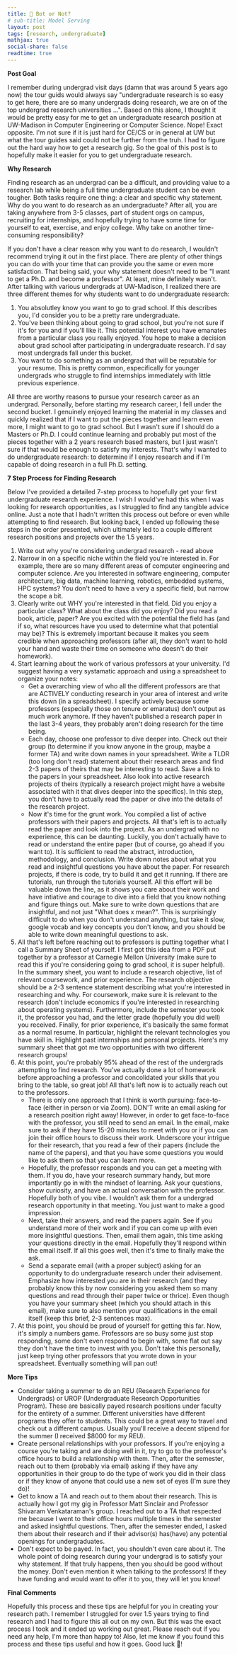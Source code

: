 ```yaml
---
title: 👻 Bot or Not?
# sub-title: Model Serving
layout: post
tags: [research, undergraduate]
mathjax: true
social-share: false
readtime: true
---
```


**Post Goal**

I remember during undergrad visit days (damn that was around 5 years ago now) the tour guids would always say "undergraduate research is so easy to get here, there are so many undergrads doing research, we are on of the top undergrad research universities ...". Based on this alone, I thought it would be pretty easy for me to get an undergraduate research position at UW-Madison in Computer Engineering or Computer Science. Nope! Exact opposite. I'm not sure if it is just hard for CE/CS or in general at UW but what the tour guides said could not be further from the truh. I had to figure out the hard way how to get a research gig. So the goal of this post is to hopefully make it easier for you to get undergraduate research. 

**Why Research**

Finding research as an undergrad can be a difficult, and providing value to a research lab while being a full time undergraduate student can be even tougher. Both tasks require one thing: a clear and specific why statement. Why do you want to do research as an undergraduate? After all, you are taking anywhere from 3-5 classes, part of student orgs on campus, recruiting for internships, and hopefully trying to have some time for yourself to eat, exercise, and enjoy college. Why take on another time-consuming responsibility? 

If you don't have a clear reason why you want to do research, I wouldn't recommend trying it out in the first place. There are plenty of other things you can do with your time that can provide you the same or even more satisfaction. That being said, your why statement doesn't need to be "I want to get a Ph.D. and become a professor". At least, mine definitely wasn't. After talking with various undergrads at UW-Madison, I realized there are three different themes for why students want to do undergraduate research:

1. You absolutley know you want to go to grad school. If this describes you, I'd consider you to be a pretty rare undergraduate.
2. You've been thinking about going to grad school, but you're not sure if it's for you and if you'll like it. This potential interest you have emanates from a particular class you really enjoyed. You hope to make a decision about grad school after participating in undergraduate research. I'd say most undergrads fall under this bucket.
3. You want to do something as an undergrad that will be reputable for your resume. This is pretty common, especifically for younger undergrads who struggle to find internships immediately with little previous experience.

All three are worthy reasons to pursue your research career as an undergrad. Personally, before starting my research career, I fell under the second bucket. I genuinely enjoyed learning the material in my classes and quickly realized that if I want to put the pieces together and learn even more, I might want to go to grad school. But I wasn't sure if I should do a Masters or Ph.D. I could continue learning and probably put most of the pieces together with a 2 years research based masters, but I just wasn't sure if that would be enough to satisfy my interests. That's why I wanted to do undergraduate research: to determine if I enjoy research and if I'm capable of doing research in a full Ph.D. setting.

**7 Step Process for Finding Research**

Below I've provided a detailed 7-step process to hopefully get your first undergraduate research experience. I wish I would've had this when I was looking for research opportunities, as I struggled to find any tangible advice online. Just a note that I hadn't written this process out before or even while attempting to find research. But looking back, I ended up following these steps in the order presented, which ultimately led to a couple different research positions and projects over the 1.5 years.

1. Write out why you're considering undergrad research - read above
2. Narrow in on a specific niche within the field you're interested in. For example, there are so many different areas of computer engineering and computer science. Are you interested in software engineering, computer architecture, big data, machine learning, robotics, embedded systems, HPC systems? You don't need to have a very a specific field, but narrow the scope a bit. 
3. Clearly write out WHY you're interested in that field. Did you enjoy a particular class? What about the class did you enjoy? Did you read a book, article, paper? Are you excited with the potential the field has (and if so, what resources have you used to determine what that potential may be)? This is extremely important because it makes you seem credible when approaching professors (after all, they don't want to hold your hand and waste their time on someone who doesn't do their homework). 
4. Start learning about the work of various professors at your university. I'd suggest having a very systamatic approach and using a spreadsheet to organize your notes:
    - Get a overarching view of who all the different professors are that are ACTIVELY conducting research in your area of interest and write this down (in a spreadsheet). I specify actively because some professors (especially those on tenure or emaratus) don't output as much work anymore. If they haven't published a research paper in the last 3-4 years, they probably aren't doing research for the time being.
    - Each day, choose one professor to dive deeper into. Check out their group (to determine if you know anyone in the group, maybe a former TA) and write down names in your spreadsheet. Write a TLDR (too long don't read) statement about their research areas and find 2-3 papers of theirs that may be interesting to read. Save a link to the papers in your spreadsheet. Also look into active research projects of theirs (typically a research project might have a website associated with it that dives deeper into the specifics). In this step, you don't have to actually read the paper or dive into the details of the research project. 
    - Now it's time for the grunt work. You compiled a list of active professors with their papers and projects. All that's left is to actually read the paper and look into the project. As an undergrad with no experience, this can be daunting. Luckily, you don't actually have to read or understand the entire paper (but of course, go ahead if you want to). It is sufficient to read the abstract, introduction, methodology, and conclusion. Write down notes about what you read and insightful questions you have about the paper. For research projects, if there is code, try to build it and get it running. If there are tutorials, run through the tutorials yourself. All this effort will be valuable down the line, as it shows you care about their work and have intiative and courage to dive into a field that you know nothing and figure things out. Make sure to write down questions that are insightful, and not just "What does x mean?". This is surprisingly difficult to do when you don't understand anything, but take it slow, google vocab and key concepts you don't know, and you should be able to write down meaningful questions to ask.
5. All that's left before reaching out to professors is putting together what I call a Summary Sheet of yourself. I first got this idea from a PDF put together by a professor at Carnegie Mellon University (make sure to read this if you're considering going to grad school, it is super helpful). In the summary sheet, you want to include a research objective, list of relevant coursework, and prior experience. The research objective should be a 2-3 sentence statement describing what you're interested in researching and why. For coursework, make sure it is relevant to the research (don't include economics if you're interested in researching about operating systems). Furthermore, include the semester you took it, the professor you had, and the letter grade (hopefully you did well) you received. Finally, for prior experience, it's basically the same format as a normal resume. In particular, highlight the relevant technologies you have skill in. Highlight past internships and personal projects. Here's my summary sheet that got me two opportunities with two different research groups! 
6. At this point, you're probably 95% ahead of the rest of the undergrads attempting to find research. You've actually done a lot of homework before approaching a professor and concolidated your skills that you bring to the table, so great job! All that's left now is to actually reach out to the professors. 
    - There is only one approach that I think is worth pursuing: face-to-face (either in person or via Zoom). DON'T write an email asking for a research position right away! However, in order to get face-to-face with the professor, you still need to send an email. In the email, make sure to ask if they have 15-20 minutes to meet with you or if you can join their office hours to discuss their work. Underscore your intrigue for their research, that you read a few of their papers (include the name of the papers), and that you have some questions you would like to ask them so that you can learn more.
    - Hopefully, the professor responds and you can get a meeting with them. If you do, have your research summary handy, but more importantly go in with the mindset of learning. Ask your questions, show curiosity, and have an actual conversation with the professor. Hopefully both of you vibe. I wouldn't ask them for a undergrad research opportunity in that meeting. You just want to make a good impression.
    - Next, take their answers, and read the papers again. See if you understand more of their work and if you can come up with even more insightful questions. Then, email them again, this time asking your questions directly in the email. Hopefully they'll respond within the email itself. If all this goes well, then it's time to finally make the ask. 
    - Send a separate email (with a proper subject) asking for an opportunity to do undergraduate research under their advisement. Emphasize how interested you are in their research (and they probably know this by now considering you asked them so many questions and read through their paper twice or thrice). Even though you have your summary sheet (which you should attach in this email), make sure to also mention your qualifications in the email itself (keep this brief, 2-3 sentences max).
7. At this point, you should be proud of yourself for getting this far. Now, it's simply a numbers game. Professors are so busy some just stop responding, some don't even respond to begin with, some flat out say they don't have the time to invest with you. Don't take this personally, just keep trying other professors that you wrote down in your spreadsheet. Eventually something will pan out!

**More Tips**

- Consider taking a summer to do an REU (Research Experience for Undergrads) or UROP (Undergraduate Research Opportunities Program). These are basically payed research positions under faculty for the entirety of a summer. Different universities have different programs they offer to students. This could be a great way to travel and check out a different campus. Usually you'll receive a decent stipend for the summer (I received $8000 for my REU).
- Create personal relationships with your professors. If you're enjoying a course you're taking and are doing well in it, try to go to the professor's office hours to build a relationship with them. Then, after the semester, reach out to them (probably via email) asking if they have any opportunities in their group to do the type of work you did in their class or if they know of anyone that could use a new set of eyes (I'm sure they do)! 
- Get to know a TA and reach out to them about their research. This is actually how I got my gig in Professor Matt Sinclair and Professor Shivaram Venkataraman's group. I reached out to a TA that respected me because I went to their office hours multiple times in the semester and asked insightful questions. Then, after the semester ended, I asked them about their research and if their advisor(s) has(have) any potential openings for undergraduates.
- Don't expect to be payed. In fact, you shouldn't even care about it. The whole point of doing research during your undergrad is to satisfy your why statement. If that truly happens, then you should be good without the money. Don't even mention it when talking to the professors! If they have funding and would want to offer it to you, they will let you know!

**Final Comments**

Hopefully this process and these tips are helpful for you in creating your research path. I remember I struggled for over 1.5 years trying to find research and I had to figure this all out on my own. But this was the exact process I took and it ended up working out great. Please reach out if you need any help, I'm more than happy to! Also, let me know if you found this process and these tips useful and how it goes. Good luck 🙂!